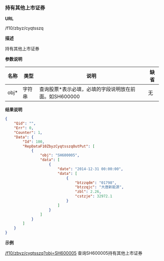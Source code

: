 
### 持有其他上市证券

**URL**

/f10/zbyz/cyqtsszq

**描述**

持有其他上市证券

**参数说明**

|名称|类型|说明|缺省|
| -------- | -------- | -------- | -------- |
|obj\*|字符串|查询股票\*表示必填，必填的字段说明放在前面。如SH600000|无|


**结果说明**

```json
{
    "Qid": "",
    "Err": 0,
    "Counter": 1,
    "Data": {
        "Id": 100,
        "RepDataF10ZbyzCyqtsszqOutPut": [
            {
                "obj": "SH600005",
                "data": [
                    {
                        "date": "2014-12-31 00:00:00",
                        "data": [
                            {
                                "btzzqdm": "01798",
                                "btzzqjc": "大唐新能源",
                                "zbl": 2.26,
                                "cstzje": 32972.1
                            }
                        ]
                    }
                ]
            }
        ]
    }
}
```

**示例**

[/f10/zbyz/cyqtsszq?obj=SH600005]($APIHOST$/f10/zbyz/cyqtsszq?obj=SH600005)
查询SH600005持有其他上市证券
